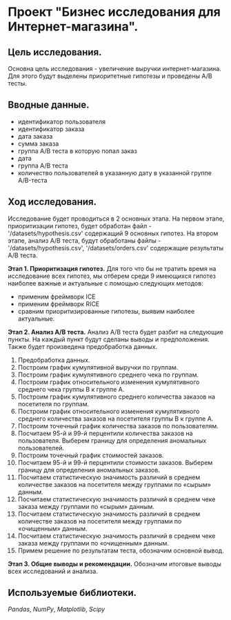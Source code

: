 # Проект "Бизнес исследования для Интернет-магазина". #


## Цель исследования. ##  

 Основна цель исследования - увеличение выручки интернет-магазина. Для этого будут выделены приоритетные гипотезы и проведены А/В тесты.
     
## Вводные данные. ##

- идентификатор пользователя
- идентификатор заказа
- дата заказа
- сумма заказа
- группа А/В теста в которую попал заказ
- дата
- группа А/В теста
- количество пользователей в указанную дату в указанной группе A/B-теста
  
## Ход исследования. ##
 Исследование будет проводиться в 2 основных этапа. На первом этапе, приоритизации гипотез, будет обработан файл - '/datasets/hypothesis.csv' содержащий 9 основных гипотез. На втором этапе, анализ А/В теста, будут обработаны файлы - '/datasets/hypothesis.csv', '/datasets/orders.csv' содержащие результаты А/В теста.
 
 **Этап 1. Приоритизация гипотез.** 
 Для того что бы не тратить время на исследование всех гипотез, мы отберем среди 9 имеющихся гипотез наиболее важные и актуальные с помощью следующих методов:

 - применим фреймворк ICE
 - применим фреймворк RICE
 - cравним приоритизированные гипотезы, выявим наиболее актуальные.
  
**Этап 2. Анализ А/В теста.** 
 Анализ А/В теста будет разбит на следующие пункты. На каждый пункт будут сделаны выводы и предположения. Также будет произведена предобработка данных.
 
 1. Предобработка данных.
 2. Построим график кумулятивной выручки по группам.
 3. Построим график кумулятивного среднего чека по группам.
 4. Построим график относительного изменения кумулятивного среднего чека группы B к группе A.
 5. Построим график кумулятивного среднего количества заказов на посетителя по группам.
 6. Построим график относительного изменения кумулятивного среднего количества заказов на посетителя группы B к группе A.
 7. Построим точечный график количества заказов по пользователям.
 8. Посчитаем 95-й и 99-й перцентили количества заказов на пользователя. Выберем границу для определения аномальных пользователей.
 9. Построим точечный график стоимостей заказов.
 10. Посчитаем 95-й и 99-й перцентили стоимости заказов. Выберем границу для определения аномальных заказов.
 11. Посчитаем статистическую значимость различий в среднем количестве заказов на посетителя между группами по «сырым» данным.
 12. Посчитаем статистическую значимость различий в среднем чеке заказа между группами по «сырым» данным.
 13. Посчитаем статистическую значимость различий в среднем количестве заказов на посетителя между группами по «очищенным» данным.
 14. Посчитаем статистическую значимость различий в среднем чеке заказа между группами по «очищенным» данным.
 15. Примем решение по результатам теста, обозначим основной вывод.
 
**Этап 3. Общие выводы и рекомендации.**
 Обозначим итоговые выводы всех исследований и анализа.

## Используемые библиотеки. ##

*Pandas*, *NumPy*, *Matplotlib*,  *Scipy*
